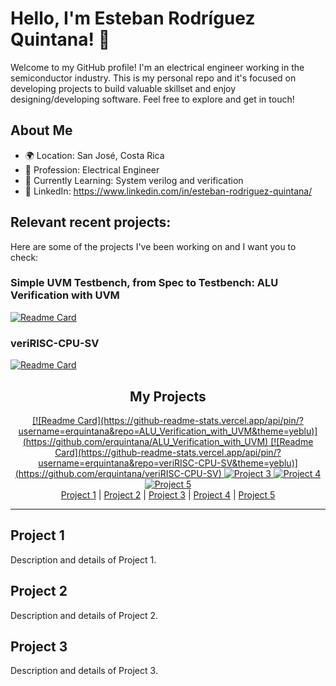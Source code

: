 # Hello, I'm Esteban Rodríguez Quintana! 👋

Welcome to my GitHub profile! I'm an electrical engineer working in the semiconductor industry. This is my personal repo and it's focused on developing projects to build valuable skillset and enjoy designing/developing software. Feel free to explore and get in touch!

## About Me

- 🌍 Location: San José, Costa Rica
- 💼 Profession: Electrical Engineer
- 🌱 Currently Learning: System verilog and verification
- 💼 LinkedIn: https://www.linkedin.com/in/esteban-rodriguez-quintana/



## Relevant recent projects:

Here are some of the projects I've been working on and I want you to check:

### Simple UVM Testbench, from Spec to Testbench: ALU Verification with UVM

[![Readme Card](https://github-readme-stats.vercel.app/api/pin/?username=erquintana&repo=ALU_Verification_with_UVM&theme=yeblu)](https://github.com/erquintana/ALU_Verification_with_UVM)

### veriRISC-CPU-SV

[![Readme Card](https://github-readme-stats.vercel.app/api/pin/?username=erquintana&repo=veriRISC-CPU-SV&theme=yeblu)](https://github.com/erquintana/veriRISC-CPU-SV)

<div align="center">
  <h2>My Projects</h2>
</div>

<div align="center">
  <a href="#project1">
    [![Readme Card](https://github-readme-stats.vercel.app/api/pin/?username=erquintana&repo=ALU_Verification_with_UVM&theme=yeblu)](https://github.com/erquintana/ALU_Verification_with_UVM)
  </a>
  <a href="#project2">
    [![Readme Card](https://github-readme-stats.vercel.app/api/pin/?username=erquintana&repo=veriRISC-CPU-SV&theme=yeblu)](https://github.com/erquintana/veriRISC-CPU-SV)
  </a>
  <a href="#project3">
    <img src="project3-thumbnail.png" alt="Project 3">
  </a>
  <a href="#project4">
    <img src="project4-thumbnail.png" alt="Project 4">
  </a>
  <a href="#project5">
    <img src="project5-thumbnail.png" alt="Project 5">
  </a>
</div>

<div align="center">
  <a href="#project1">Project 1</a> |
  <a href="#project2">Project 2</a> |
  <a href="#project3">Project 3</a> |
  <a href="#project4">Project 4</a> |
  <a href="#project5">Project 5</a>
</div>

---

<h2 id="project1">Project 1</h2>

Description and details of Project 1.

<h2 id="project2">Project 2</h2>

Description and details of Project 2.

<h2 id="project3">Project 3</h2>

Description and details of Project 3.


<!--
## Contributions

I enjoy contributing to open source projects. Here are a few projects I've contributed to:

- [Project Name](https://github.com/project-owner/project-name)
- [Another Project](https://github.com/another-owner/another-project)

## Fun Facts

- 🎵 Favorite Song: [Your Favorite Song]
- 🎮 Currently Playing: [Game Name]
- 📚 Reading: [Book Title]
-->
